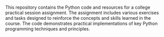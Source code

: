This repository contains the Python code and resources for a college practical session assignment. The assignment includes various exercises and tasks designed to reinforce the concepts and skills learned in the course. The code demonstrates practical implementations of key Python programming techniques and principles.
